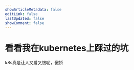 ```yaml
---
showArticleMetadata: false
editLink: false
lastUpdated: false
showComment: false
---
```


# 看看我在kubernetes上踩过的坑

k8s真是让人又爱又恨呢，傲娇
